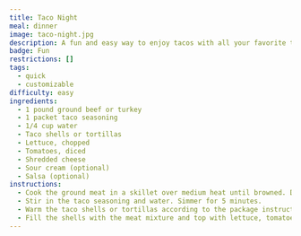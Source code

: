 ```yaml
---
title: Taco Night
meal: dinner
image: taco-night.jpg
description: A fun and easy way to enjoy tacos with all your favorite toppings.
badge: Fun
restrictions: []
tags:
  - quick
  - customizable
difficulty: easy
ingredients:
  - 1 pound ground beef or turkey
  - 1 packet taco seasoning
  - 1/4 cup water
  - Taco shells or tortillas
  - Lettuce, chopped
  - Tomatoes, diced
  - Shredded cheese
  - Sour cream (optional)
  - Salsa (optional)
instructions:
  - Cook the ground meat in a skillet over medium heat until browned. Drain any excess fat.
  - Stir in the taco seasoning and water. Simmer for 5 minutes.
  - Warm the taco shells or tortillas according to the package instructions.
  - Fill the shells with the meat mixture and top with lettuce, tomatoes, cheese, and other desired toppings.
---
```

